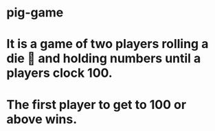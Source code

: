 # pig-game

# It is a game of two players rolling a die 🎲 and holding numbers until a players clock 100. 
# The first player to get to 100 or above wins.
